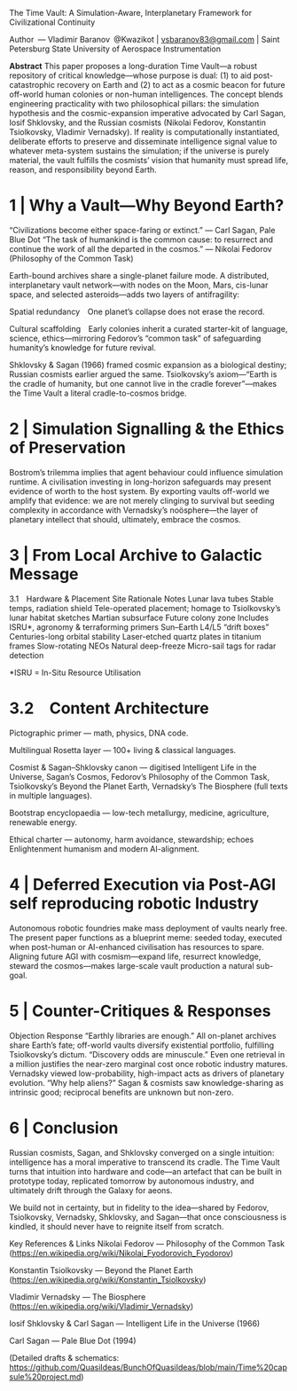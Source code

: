 The Time Vault: A Simulation-Aware, Interplanetary Framework for Civilizational Continuity

Author — Vladimir Baranov @Kwazikot | vsbaranov83@gmail.com | Saint Petersburg State University of Aerospace Instrumentation

**Abstract**
This paper proposes a long-duration Time Vault—a robust repository of critical knowledge—whose purpose is dual: (1) to aid post-catastrophic recovery on Earth and (2) to act as a cosmic beacon for future off-world human colonies or non-human intelligences. The concept blends engineering practicality with two philosophical pillars: the simulation hypothesis and the cosmic-expansion imperative advocated by Carl Sagan, Iosif Shklovsky, and the Russian cosmists (Nikolai Fedorov, Konstantin Tsiolkovsky, Vladimir Vernadsky). If reality is computationally instantiated, deliberate efforts to preserve and disseminate intelligence signal value to whatever meta-system sustains the simulation; if the universe is purely material, the vault fulfills the cosmists’ vision that humanity must spread life, reason, and responsibility beyond Earth.

# 1 | Why a Vault—Why Beyond Earth?
“Civilizations become either space-faring or extinct.” — Carl Sagan, Pale Blue Dot
“The task of humankind is the common cause: to resurrect and continue the work of all the departed in the cosmos.” — Nikolai Fedorov (Philosophy of the Common Task)

Earth-bound archives share a single-planet failure mode. A distributed, interplanetary vault network—with nodes on the Moon, Mars, cis-lunar space, and selected asteroids—adds two layers of antifragility:

Spatial redundancy One planet’s collapse does not erase the record.

Cultural scaffolding Early colonies inherit a curated starter-kit of language, science, ethics—mirroring Fedorov’s “common task” of safeguarding humanity’s knowledge for future revival.

Shklovsky & Sagan (1966) framed cosmic expansion as a biological destiny; Russian cosmists earlier argued the same. Tsiolkovsky’s axiom—“Earth is the cradle of humanity, but one cannot live in the cradle forever”—makes the Time Vault a literal cradle-to-cosmos bridge.

# 2 | Simulation Signalling & the Ethics of Preservation
Bostrom’s trilemma implies that agent behaviour could influence simulation runtime. A civilisation investing in long-horizon safeguards may present evidence of worth to the host system. By exporting vaults off-world we amplify that evidence: we are not merely clinging to survival but seeding complexity in accordance with Vernadsky’s noösphere—the layer of planetary intellect that should, ultimately, embrace the cosmos.

# 3 | From Local Archive to Galactic Message
3.1 Hardware & Placement
Site	Rationale	Notes
Lunar lava tubes	Stable temps, radiation shield	Tele-operated placement; homage to Tsiolkovsky’s lunar habitat sketches
Martian subsurface	Future colony zone	Includes ISRU*, agronomy & terraforming primers
Sun–Earth L4/L5 “drift boxes”	Centuries-long orbital stability	Laser-etched quartz plates in titanium frames
Slow-rotating NEOs	Natural deep-freeze	Micro-sail tags for radar detection

*ISRU = In-Situ Resource Utilisation

# 3.2 Content Architecture
Pictographic primer — math, physics, DNA code.

Multilingual Rosetta layer — 100+ living & classical languages.

Cosmist & Sagan–Shklovsky canon — digitised Intelligent Life in the Universe, Sagan’s Cosmos, Fedorov’s Philosophy of the Common Task, Tsiolkovsky’s Beyond the Planet Earth, Vernadsky’s The Biosphere (full texts in multiple languages).

Bootstrap encyclopaedia — low-tech metallurgy, medicine, agriculture, renewable energy.

Ethical charter — autonomy, harm avoidance, stewardship; echoes Enlightenment humanism and modern AI-alignment.

# 4 | Deferred Execution via Post-AGI self reproducing robotic Industry
Autonomous robotic foundries make mass deployment of vaults nearly free. The present paper functions as a blueprint meme: seeded today, executed when post-human or AI-enhanced civilisation has resources to spare. Aligning future AGI with cosmism—expand life, resurrect knowledge, steward the cosmos—makes large-scale vault production a natural sub-goal.

# 5 | Counter-Critiques & Responses
Objection	Response
“Earthly libraries are enough.”	All on-planet archives share Earth’s fate; off-world vaults diversify existential portfolio, fulfilling Tsiolkovsky’s dictum.
“Discovery odds are minuscule.”	Even one retrieval in a million justifies the near-zero marginal cost once robotic industry matures. Vernadsky viewed low-probability, high-impact acts as drivers of planetary evolution.
“Why help aliens?”	Sagan & cosmists saw knowledge-sharing as intrinsic good; reciprocal benefits are unknown but non-zero.

# 6 | Conclusion
Russian cosmists, Sagan, and Shklovsky converged on a single intuition: intelligence has a moral imperative to transcend its cradle. The Time Vault turns that intuition into hardware and code—an artefact that can be built in prototype today, replicated tomorrow by autonomous industry, and ultimately drift through the Galaxy for aeons.

We build not in certainty, but in fidelity to the idea—shared by Fedorov, Tsiolkovsky, Vernadsky, Shklovsky, and Sagan—that once consciousness is kindled, it should never have to reignite itself from scratch.

Key References & Links
Nikolai Fedorov — Philosophy of the Common Task (https://en.wikipedia.org/wiki/Nikolai_Fyodorovich_Fyodorov)

Konstantin Tsiolkovsky — Beyond the Planet Earth (https://en.wikipedia.org/wiki/Konstantin_Tsiolkovsky)

Vladimir Vernadsky — The Biosphere (https://en.wikipedia.org/wiki/Vladimir_Vernadsky)

Iosif Shklovsky & Carl Sagan — Intelligent Life in the Universe (1966)

Carl Sagan — Pale Blue Dot (1994)

(Detailed drafts & schematics: https://github.com/QuasiIdeas/BunchOfQuasiIdeas/blob/main/Time%20capsule%20project.md)

